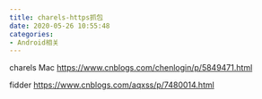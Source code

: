 ```yaml
---
title: charels-https抓包
date: 2020-05-26 10:55:48
categories:
- Android相关
---
```

charels Mac
https://www.cnblogs.com/chenlogin/p/5849471.html

fidder
https://www.cnblogs.com/aqxss/p/7480014.html
